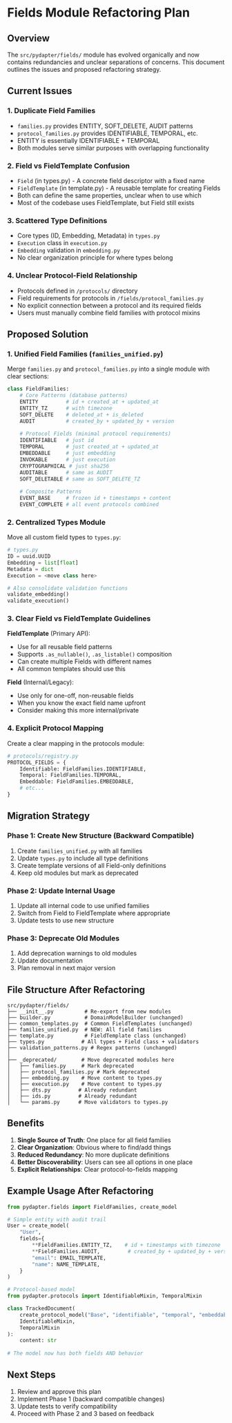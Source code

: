 # Fields Module Refactoring Plan

## Overview

The `src/pydapter/fields/` module has evolved organically and now contains redundancies and unclear separations of concerns. This document outlines the issues and proposed refactoring strategy.

## Current Issues

### 1. Duplicate Field Families
- `families.py` provides ENTITY, SOFT_DELETE, AUDIT patterns
- `protocol_families.py` provides IDENTIFIABLE, TEMPORAL, etc.
- ENTITY is essentially IDENTIFIABLE + TEMPORAL
- Both modules serve similar purposes with overlapping functionality

### 2. Field vs FieldTemplate Confusion
- `Field` (in types.py) - A concrete field descriptor with a fixed name
- `FieldTemplate` (in template.py) - A reusable template for creating Fields
- Both can define the same properties, unclear when to use which
- Most of the codebase uses FieldTemplate, but Field still exists

### 3. Scattered Type Definitions
- Core types (ID, Embedding, Metadata) in `types.py`
- `Execution` class in `execution.py`
- `Embedding` validation in `embedding.py`
- No clear organization principle for where types belong

### 4. Unclear Protocol-Field Relationship
- Protocols defined in `/protocols/` directory
- Field requirements for protocols in `/fields/protocol_families.py`
- No explicit connection between a protocol and its required fields
- Users must manually combine field families with protocol mixins

## Proposed Solution

### 1. Unified Field Families (`families_unified.py`)
Merge `families.py` and `protocol_families.py` into a single module with clear sections:

```python
class FieldFamilies:
    # Core Patterns (database patterns)
    ENTITY         # id + created_at + updated_at
    ENTITY_TZ      # with timezone
    SOFT_DELETE    # deleted_at + is_deleted
    AUDIT          # created_by + updated_by + version
    
    # Protocol Fields (minimal protocol requirements)
    IDENTIFIABLE   # just id
    TEMPORAL       # just created_at + updated_at
    EMBEDDABLE     # just embedding
    INVOKABLE      # just execution
    CRYPTOGRAPHICAL # just sha256
    AUDITABLE      # same as AUDIT
    SOFT_DELETABLE # same as SOFT_DELETE_TZ
    
    # Composite Patterns
    EVENT_BASE     # frozen id + timestamps + content
    EVENT_COMPLETE # all event protocols combined
```

### 2. Centralized Types Module
Move all custom field types to `types.py`:

```python
# types.py
ID = uuid.UUID
Embedding = list[float]
Metadata = dict
Execution = <move class here>

# Also consolidate validation functions
validate_embedding()
validate_execution()
```

### 3. Clear Field vs FieldTemplate Guidelines

**FieldTemplate** (Primary API):
- Use for all reusable field patterns
- Supports `.as_nullable()`, `.as_listable()` composition
- Can create multiple Fields with different names
- All common templates should use this

**Field** (Internal/Legacy):
- Use only for one-off, non-reusable fields
- When you know the exact field name upfront
- Consider making this more internal/private

### 4. Explicit Protocol Mapping

Create a clear mapping in the protocols module:

```python
# protocols/registry.py
PROTOCOL_FIELDS = {
    Identifiable: FieldFamilies.IDENTIFIABLE,
    Temporal: FieldFamilies.TEMPORAL,
    Embeddable: FieldFamilies.EMBEDDABLE,
    # etc...
}
```

## Migration Strategy

### Phase 1: Create New Structure (Backward Compatible)
1. Create `families_unified.py` with all families
2. Update `types.py` to include all type definitions
3. Create template versions of all Field-only definitions
4. Keep old modules but mark as deprecated

### Phase 2: Update Internal Usage
1. Update all internal code to use unified families
2. Switch from Field to FieldTemplate where appropriate
3. Update tests to use new structure

### Phase 3: Deprecate Old Modules
1. Add deprecation warnings to old modules
2. Update documentation
3. Plan removal in next major version

## File Structure After Refactoring

```
src/pydapter/fields/
├── __init__.py          # Re-export from new modules
├── builder.py           # DomainModelBuilder (unchanged)
├── common_templates.py  # Common FieldTemplates (unchanged)
├── families_unified.py  # NEW: All field families
├── template.py          # FieldTemplate class (unchanged)
├── types.py            # All types + Field class + validators
├── validation_patterns.py # Regex patterns (unchanged)
│
├── _deprecated/        # Move deprecated modules here
│   ├── families.py     # Mark deprecated
│   ├── protocol_families.py # Mark deprecated
│   ├── embedding.py    # Move content to types.py
│   ├── execution.py    # Move content to types.py
│   ├── dts.py         # Already redundant
│   ├── ids.py         # Already redundant
│   └── params.py      # Move validators to types.py
```

## Benefits

1. **Single Source of Truth**: One place for all field families
2. **Clear Organization**: Obvious where to find/add things
3. **Reduced Redundancy**: No more duplicate definitions
4. **Better Discoverability**: Users can see all options in one place
5. **Explicit Relationships**: Clear protocol-to-fields mapping

## Example Usage After Refactoring

```python
from pydapter.fields import FieldFamilies, create_model

# Simple entity with audit trail
User = create_model(
    "User",
    fields={
        **FieldFamilies.ENTITY_TZ,    # id + timestamps with timezone
        **FieldFamilies.AUDIT,         # created_by + updated_by + version
        "email": EMAIL_TEMPLATE,
        "name": NAME_TEMPLATE,
    }
)

# Protocol-based model
from pydapter.protocols import IdentifiableMixin, TemporalMixin

class TrackedDocument(
    create_protocol_model("Base", "identifiable", "temporal", "embeddable"),
    IdentifiableMixin,
    TemporalMixin
):
    content: str
    
# The model now has both fields AND behavior
```

## Next Steps

1. Review and approve this plan
2. Implement Phase 1 (backward compatible changes)
3. Update tests to verify compatibility
4. Proceed with Phase 2 and 3 based on feedback